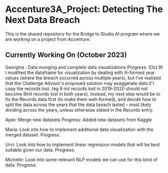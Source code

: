 # Accenture3A_Project: Detecting The Next Data Breach
This is the shared repository for the Bridge to Studio AI program where we are working on a project from Accenture.

## Currently Working On (October 2023)

Georgina : Data munging and complete data visualizations
Progress: (Oct 9) I modified the dataframe for visualization by dealing with ill-formed year values (where the breach occurred across multiple years), but I've realized that the Challenge Advisor's proposed solution may exaggerate data if I copy the records lost. (eg 9 mil records lost in 2019-2020 should not become 9mil records lost in both years). Instead, my next step would be to fix the Records data first (to make them well-formed), and decide how to split the data across the years that the data breach lasted – most likely dividing across the years, unless otherwise stated in the Records entry.

Ayan: Merge new datasets
Progress: Added new datasets from Kaggle

Maria: Look into how to implement additional data visualization with the merged dataset.
Progress: 

Urvi: Look into how to implement linear regression models that will be best suitable given our data.
Progress: 

Michelle: Look into some relevant NLP models we can use for this kind of data.
Progress: 
